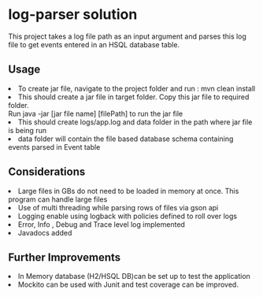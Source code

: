 # log-parser solution
This project takes a log file path as an input argument 
and parses this log file to get events entered in an HSQL database table.

<h2><a id="Usage_20"></a>Usage</h2>
<p>
<li>
To create jar file, navigate to the project folder and run :  mvn clean install
</li>
<li>
This should create a jar file in target folder.
Copy this jar file to required folder.
</li>
Run java -jar [jar file name] [filePath] to run the jar file 
<li>
This should create logs/app.log and data folder in the path where jar file is being run
</li>
<li>
data folder will contain the file based database schema containing events parsed in Event table
</li>
</p>

<H2>Considerations</H2>
<p>
<li>
Large files in GBs do not need to be loaded in memory at once. This program can handle large files
</li>
<li>
Use of multi threading while parsing rows of files via gson api 
</li>
<li>
Logging enable using logback with policies defined to roll over logs
</li>
<li>
Error, Info , Debug and Trace level log implemented
</li>
<li>
Javadocs added
</li>
</p>

<H2>Further Improvements</H2>
<li>
In Memory database (H2/HSQL DB)can be set up to test the application
</li>
<li>
Mockito can be used with Junit and test coverage can be improved.
</li>